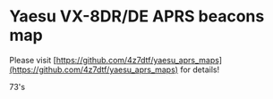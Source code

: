 # Yaesu VX-8DR/DE APRS beacons map

Please visit [https://github.com/4z7dtf/yaesu_aprs_maps](https://github.com/4z7dtf/yaesu_aprs_maps) for details!

73's
